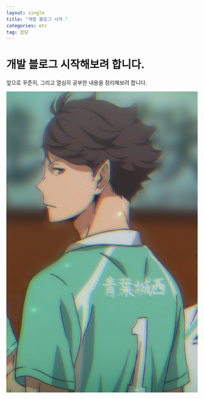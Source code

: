 ```yaml
---
layout: single
title: "개발 블로그 시작."
categories: etc
tag: 잡담
---
```


# 개발 블로그 시작해보려 합니다.

앞으로 꾸준히, 그리고 열심히 공부한 내용을 정리해보려 합니다.

![오이카와](../images/2023-03-18-first/오이카와.png)
